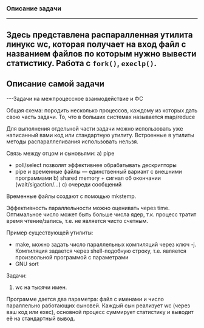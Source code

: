 ### Описание задачи
---
Здесь представлена распаралленная утилита линукс wc, которая получает на вход файл с названием файлов по которым нужно вывести статистику. Работа с `fork()`, `execlp()`.
---
## Описание самой задачи
---Задачи на межпроцессное взаимодействие и ФС

Общая схема: породить несколько процессов, каждому из которых дать свою часть задачи.
То, что в больших системах называется map/reduce

Для выполнения отдельной части задачи можно использовать уже написанный вами код или стандартную утилиту.
Встроенные в утилиты методы распараллеливания использовать нельзя.

Связь между отцом и сыновьями:
a) pipe
* poll/select позволят эффективнее обрабатывать дескрипторы
* pipe и временные файлы — единственный вариант с внешними программами
b) shared memory + сигнал об окончании (wait/sigaction/…)
c) очереди сообщений

Временные файлы создают с помощью mkstemp.

Эффективность параллельности можно оценивать через time. 
Оптимальное число может быть больше числа ядер, т.к. процесс тратит время чтение/запись, т.е. не является чисто счетным.

Пример существующей утилиты:
* make, можно задать число параллельных компиляций через ключ -j. Компиляция задается через shell-подобную строку, т.е. является произвольной программой с параметрами
* GNU sort

Задачи:

1. wc на тысячи имен.

Программе дается два параметра: файл с именами и число параллельно работающих сыновей.
Каждый сын реализует wc (через ваш код или exec), основной процесс суммирует статистику и выводит её на стандартный вывод.
